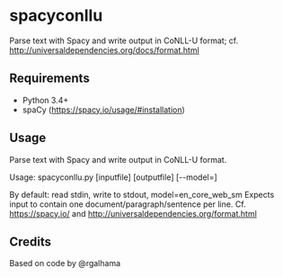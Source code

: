 # spacyconllu

Parse text with Spacy and write output in CoNLL-U format;
cf. http://universaldependencies.org/docs/format.html

## Requirements

* Python 3.4+
* spaCy (https://spacy.io/usage/#installation)

## Usage

Parse text with Spacy and write output in CoNLL-U format.

Usage: spacyconllu.py [inputfile] [outputfile] [--model=<name>]

By default: read stdin, write to stdout, model=en_core_web_sm
Expects input to contain one document/paragraph/sentence per line.
Cf. https://spacy.io/ and http://universaldependencies.org/format.html

## Credits

Based on code by @rgalhama
